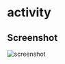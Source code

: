 # activity

## Screenshot

![screenshot](https://user-images.githubusercontent.com/84715428/228775172-e3d86134-32c4-45b0-8fb0-c2f3dfc56a24.png)
